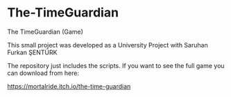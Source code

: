# The-TimeGuardian
The TimeGuardian (Game)

This small project was developed as a University Project with Saruhan Furkan ŞENTÜRK

The repository just includes the scripts. If you want to see the full game you can download from here:

https://mortalride.itch.io/the-time-guardian
